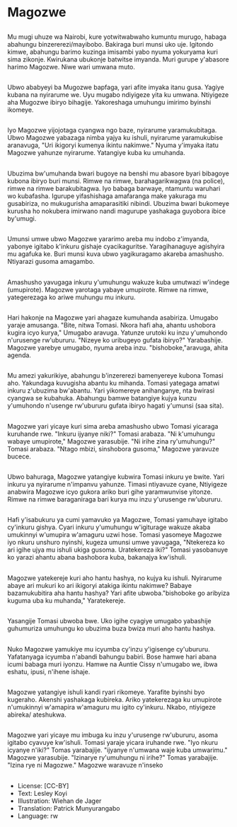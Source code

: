 # Magozwe

##
Mu mugi uhuze wa Nairobi, kure yotwitwabwaho kumuntu murugo, habaga abahungu binzererezi/mayibobo. Bakiraga buri munsi uko uje. Igitondo kimwe, abahungu barimo kuzinga imisambi yabo nyuma yokuryama kuri sima zikonje. Kwirukana ubukonje batwitse imyanda. Muri gurupe y'abasore harimo Magozwe. Niwe wari umwana muto.

##
Ubwo ababyeyi ba Mugozwe bapfaga, yari afite imyaka itanu gusa. Yagiye kubana na nyirarume we. Uyu mugabo ndiyigeze yita ku umwana. Ntiyigeze aha Mugozwe ibiryo bihagije. Yakoreshaga umuhungu imirimo byinshi ikomeye.

##
Iyo Magozwe yijojotaga cyangwa ngo baze, nyirarume yaramukubitaga. Ubwo Magozwe yabazaga nimba yajya ku ishuli, nyirarume yaramukubise aranavuga, "Uri ikigoryi kumenya ikintu nakimwe." Nyuma y'imyaka itatu Magozwe yahunze nyirarume. Yatangiye kuba ku umuhanda.

##
Ubuzima bw'umuhanda bwari bugoye na benshi mu abasore byari bibagoye kubona ibiryo buri munsi. Rimwe na rimwe, barahagarikwagwa (na police), rimwe na rimwe barakubitagwa. Iyo babaga barwaye, ntamuntu waruhari wo kubafasha. Igurupe yifashishaga amafaranga make yakuraga mu gusabiriza, no mukugurisha amaparasitiki nibindi. Ubuzima bwari bukomeye kurusha ho nokubera imirwano nandi magurupe yashakaga guyobora ibice by'umugi.

##
Umunsi umwe ubwo Magozwe yararimo areba mu indobo z'imyanda, yabonye igitabo k'inkuru gishaje cyacikaguritse. Yaragihanaguye agishyira mu agafuka ke. Buri munsi kuva ubwo yagikuragamo akareba amashusho. Ntiyarazi gusoma amagambo.

##
Amashusho yavugaga inkuru y'umuhungu wakuze kuba umutwazi w'indege (umupirote). Magozwe yarotaga yabaye umupirote. Rimwe na rimwe, yategerezaga ko ariwe muhungu mu inkuru.

##
Hari hakonje na Magozwe yari ahagaze kumuhanda asabiriza. Umugabo yaraje amusanga. "Bite, nitwa Tomasi. Nkora hafi aha, ahantu ushobora kugira icyo kurya," Umugabo aravuga. Yatunze urutoki ku inzu y'umuhondo n'urusenge rw'ubururu. "Nizeye ko uribugeyo gufata ibiryo?" Yarabashije. Magozwe yarebye umugabo, nyuma areba inzu. "bishoboke,"aravuga, ahita agenda.

##
Mu amezi yakurikiye, abahungu b'inzererezi bamenyereye kubona Tomasi aho. Yakundaga kuvugisha abantu ku mihanda. Tomasi yategaga amatwi inkuru z'ubuzima bw'abantu. Yari yikomereye anihanganye, nta bwirasi cyangwa se kubahuka. Abahungu bamwe batangiye kujya kunzu y'umuhondo n'usenge rw'ubururu gufata ibiryo hagati y'umunsi (saa sita).

##
Magozwe yari yicaye kuri sima areba amashusho ubwo Tomasi yicaraga kuruhande rwe. "Inkuru ijyanye niki?" Tomasi arabaza. "Ni k'umuhungu wabaye umupirote," Magozwe yarasubije. "Ni irihe zina ry'umuhungu?" Tomasi arabaza. "Ntago mbizi, sinshobora gusoma," Magozwe yaravuze bucece.

##
Ubwo bahuraga, Magozwe yatangiye kubwira Tomasi inkuru ye bwite. Yari inkuru ya nyirarume n'impanvu yahunze. Timasi ntiyavuze cyane, Ntiyigeze anabwira Magozwe icyo gukora ariko buri gihe yaramwunvise yitonze. Rimwe na rimwe baraganiraga bari kurya mu inzu y'urusenge rw'ubururu.

##
Hafi y'isabukuru ya cumi yamavuko ya Magozwe, Tomasi yamuhaye igitabo cy'inkuru gishya. Cyari inkuru y'umuhungu w'igiturage wakuze akaba umukinnyi w'umupira w'amaguru uzwi hose. Tomasi yasomeye Magozwe iyo nkuru unshuro nyinshi, kugeza umunsi umwe yavugaga, "Ntekereza ko ari igihe ujya mu ishuli ukiga gusoma. Uratekereza iki?" Tomasi yasobanuye ko yarazi ahantu abana bashobora kuba, bakanajya kw'ishuli.

##
Magozwe yatekereje kuri aho hantu hashya, no kujya ku ishuli. Nyirarume abaye ari mukuri ko ari ikigoryi atakiga ikintu nakimwe? Babaye bazamukubitira aha hantu hashya? Yari afite ubwoba."bishoboke go aribyiza kuguma uba ku muhanda," Yaratekereje.

##
Yasangije Tomasi ubwoba bwe. Uko igihe cyagiye umugabo yabashije guhumuriza umuhungu ko ubuzima buza bwiza muri aho hantu hashya.

##
Nuko Magozwe yamukiye mu icyumba cy'inzu y'igisenge cy'ubururu. Yafatanyaga icyumba n'abandi bahungu babiri. Bose hamwe hari abana icumi babaga muri iyonzu. Hamwe na Auntie Cissy n'umugabo we, ibwa eshatu, ipusi, n'ihene ishaje.

##
Magozwe yatangiye ishuli kandi ryari rikomeye. Yarafite byinshi byo kugeraho. Akenshi yashakaga kubireka. Ariko yatekerezaga ku umupirote n'umukinnyi w'amapira w'amaguru mu igito cy'inkuru. Nkabo, ntiyigeze abireka/ ateshukwa.

##
Magozwe yari yicaye mu imbuga ku inzu y'urusenge rw'ubururu, asoma igitabo cyavuye kw'ishuli. Tomasi yaraje yicara iruhande rwe. "Iyo nkuru icyanye n'iki?" Tomas yarabajije. "ijyanye n'umwana waje kuba umwarimu." Magozwe yarasubije. "Izinarye ry'umuhungu ni irihe?" Tomas yarabajije. "Izina rye ni Magozwe." Magozwe waravuze n'inseko

##
* License: [CC-BY]
* Text: Lesley Koyi
* Illustration: Wiehan de Jager
* Translation: Patrick Munyurangabo
* Language: rw
